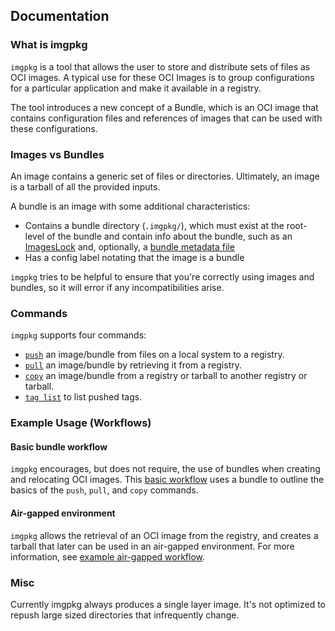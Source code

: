 ## Documentation

### What is imgpkg

`imgpkg` is a tool that allows the user to store and distribute sets of files as OCI images.
A typical use for these OCI Images is to group configurations for a particular application and make
it available in a registry.

The tool introduces a new concept of a Bundle, which is an OCI image that contains configuration files and
references of images that can be used with these configurations.

### Images vs Bundles

An image contains a generic set of files or directories. Ultimately, an image is a tarball of all the provided inputs.

A bundle is an image with some additional characteristics:
- Contains a bundle directory (`.imgpkg/`), which must exist at the root-level of the bundle and
  contain info about the bundle, such as an [ImagesLock](resources.md#imageslock) and,
  optionally, a [bundle metadata file](resources.md#bundle-metadata)
- Has a config label notating that the image is a bundle

`imgpkg` tries to be helpful to ensure that you're correctly using images and bundles, so it will error if any incompatibilities arise.

### Commands

`imgpkg` supports four commands:
- [`push`](commands-ref.md#push) an image/bundle from files on a local system to a registry. 
- [`pull`](commands-ref.md#pull) an image/bundle by retrieving it from a registry.
- [`copy`](commands-ref.md#copy) an image/bundle from a registry or tarball to another registry or tarball.
- [`tag list`](commands-ref.md#tag-list) to list pushed tags.

### Example Usage (Workflows)

#### Basic bundle workflow

`imgpkg` encourages, but does not require, the use of bundles when creating and relocating OCI images. 
This [basic workflow](basic-workflow.md) uses a bundle to outline the basics of the `push`, `pull`, and `copy` 
commands.

#### Air-gapped environment

`imgpkg` allows the retrieval of an OCI image from the registry, and 
creates a tarball that later can be used in an air-gapped environment. 
For more information, see [example air-gapped workflow](air-gapped-workflow.md). 

### Misc

Currently imgpkg always produces a single layer image. It's not optimized to repush 
large sized directories that infrequently change.
